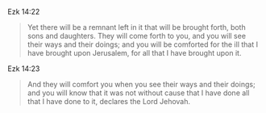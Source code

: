 Ezk 14:22
> Yet there will be a remnant left in it that will be brought forth, both sons and daughters. They will come forth to you, and you will see their ways and their doings; and you will be comforted for the ill that I have brought upon Jerusalem, for all that I have brought upon it.

Ezk 14:23
> And they will comfort you when you see their ways and their doings; and you will know that it was not without cause that I have done all that I have done to it, declares the Lord Jehovah.
